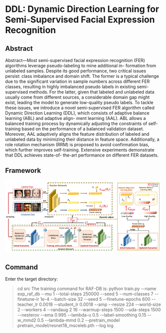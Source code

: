# DDL: Dynamic Direction Learning for Semi-Supervised Facial Expression Recognition
## Abstract
Abstract—Most semi-supervised facial expression recognition (FER) algorithms leverage pseudo-labeling to mine additional in- formation from unlabeled samples. Despite its good performance, two critical issues persist: class imbalance and domain shift. The former is a typical challenge due to the significant variation in sample numbers across different FER classes, resulting in highly imbalanced pseudo labels in existing semi-supervised methods. For the latter, given that labeled and unlabeled data usually come from different sources, a considerable domain gap might exist, leading the model to generate low-quality pseudo labels. To tackle these issues, we introduce a novel semi-supervised FER algorithm called Dynamic Direction Learning (DDL), which consists of adaptive balance learning (ABL) and adaptive align- ment learning (AAL). ABL allows a balanced training process by dynamically adjusting the constraints of self-training based on the performance of a balanced validation dataset. Moreover, AAL adaptively aligns the feature distribution of labeled and unlabeled data by minimizing their distance in feature space. Additionally, a role rotation mechanism (RRM) is proposed to avoid confirmation bias, which further improves self-training. Extensive experiments demonstrate that DDL achieves state-of- the-art performance on different FER datasets.
## Framework
![img](DDL_network.png)
## Command
Enter the target directory:
> cd src
The training command for RAF-DB is:
> python train.py --name exp_raf_db --mu 1 --total-steps 250000 --seed 5 --num-classes 7 --finetune-lr 1e-4 --batch-size 32 --seed 5  --finetune-epochs 600  --teacher_lr 0.0018 --student_lr 0.0018 --amp --resize 224 --world-size 2 --workers 4 --randaug 2 16 --warmup-steps 1500 --uda-steps 1500 --nesterov --ema 0.995 --lambda-u 0.5 --label-smoothing 0.15 --w_mmd2 0.5 --lambda-mmd 0.2 --pretrain_model pretrain_model/resnet18_msceleb.pth --log log 
